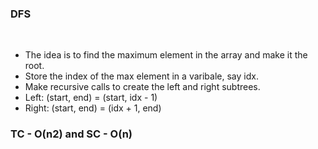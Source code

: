 ### DFS
​
- The idea is to find the maximum element in the array and make it the root.
- Store the index of the max element in a varibale, say idx.
- Make recursive calls to create the left and right subtrees.
- Left: (start, end) = (start, idx - 1)
- Right: (start, end) = (idx + 1, end)
​
### TC - O(n2) and SC - O(n)